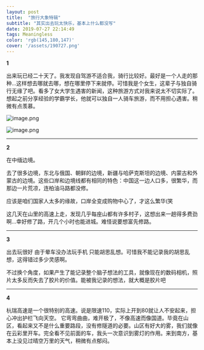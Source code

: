 ```yaml
---
layout: post
title:  "旅行大象特辑"
subtitle: "其实出去玩太快乐，基本上什么都没写"
date: 2019-07-27 22:14:49
tags: Meaningless
color: 'rgb(145,180,147)'
cover: '/assets/190727.png'
---
```


**1**

出来玩已经二十天了。我发现自驾游不适合我，骑行比较好。最好是一个人走的那种...这样想去哪就去哪，想在哪里停下来就停。可惜我是个女生，这辈子与独自骑行无缘了吧。看多了女大学生遇害的新闻，这种旅游方式对我来说太不切实际了。想起之前分享经验的学霸学长，他就可以独自一人骑车旅游，而不用担心遇害。稍微有点羡慕。 

![image.png](https://i.loli.net/2020/12/24/GY9ZcMvqgaOXrDF.png)

![image.png](https://i.loli.net/2020/12/24/j6dbJfeA5ynTSXg.png)

---

**2**

在中缅边境。

去了很多边境，东北与俄国、朝鲜的边境，新疆与哈萨克斯坦的边境、内蒙古和外蒙古的边境。这些口岸和边境线都有相同的特色：中国这一边人口多，很繁华，而那边一片荒凉，连柏油马路都没修。

应该是咱们国家人太多的缘故，口岸全变成购物中心了，才这么繁华(笑

这几天在山里的高速上走，发现几乎每座山都有许多村子，这想出来一趟得多费劲啊…幸好修了路，开几个小时也能进城。难怪说要想富先修路。

---

**3**

出去玩很好 由于晕车没办法玩手机 只能胡思乱想。可惜我不能记录我的胡思乱想，这得错过多少灵感啊。

不过换个角度，如果产生了能记录整个脑子想法的工具，就像现在的数码相机，照片太多反而失去了胶片的价值。能被我记录的想法，就大概是胶片吧

---

**4**

杭瑞高速是一个很特别的高速。说是限速110，实际上开到80就让人不安起来，担心冲出护栏飞向天空。 它弯弯曲曲，难开极了，不像高速而像国道。毕竟在山区，看起来又不是什么重要路段，没有修隧道的必要。山区有好大的雾，我们就像在云彩里开车。完全看不见前面的车，我头一次意识到雾灯的作用。来到南方，基本上没见过晴空万里的天气，稍微有点郁闷。